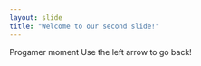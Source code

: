 ```yaml
---
layout: slide
title: "Welcome to our second slide!"
---
```

Progamer moment
Use the left arrow to go back!
